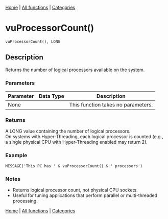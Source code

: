 [Home](../index.md) | [All functions](../all-functions.md) | [Categories](../categories/index.md)

# vuProcessorCount()

```Prototype
vuProcessorCount(), LONG
```


## Description
Returns the number of logical processors available on the system.

### Parameters

| Parameter | Data Type | Description |
|-----------|-----------|-------------|
| None      |          | This function takes no parameters. |

### Returns
A LONG value containing the number of logical processors.  
On systems with Hyper-Threading, each logical processor is counted (e.g., a single physical CPU with Hyper-Threading enabled may return 2).

### Example

```Clarion
MESSAGE('This PC has ' & vuProcessorCount() & ' processors')
```

### Notes
- Returns logical processor count, not physical CPU sockets.  
- Useful for tuning applications that perform parallel or multi-threaded processing.

[Home](../index.md) | [All functions](../all-functions.md) | [Categories](../categories/index.md)
